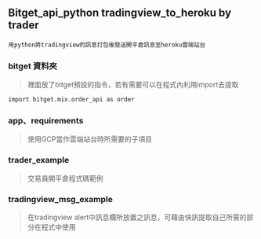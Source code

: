 ## Bitget_api_python tradingview_to_heroku by trader
`用python將tradingview的訊息打包後發送開平倉訊息至heroku雲端站台`
 
### bitget 資料夾
>裡面放了bitget預設的指令，若有需要可以在程式內利用import去提取
```
import bitget.mix.order_api as order
```
### app、requirements
>使用GCP當作雲端站台時所需要的子項目

### trader_example
> 交易員開平倉程式碼範例

### tradingview_msg_example
>在tradingview alert中訊息欄所放置之訊息，可藉由快訊提取自己所需的部分在程式中使用
